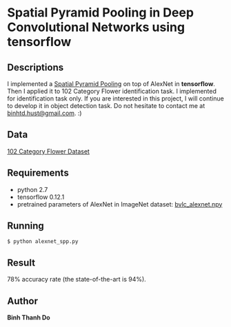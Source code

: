 # Spatial Pyramid Pooling in Deep Convolutional Networks using tensorflow

## Descriptions
I implemented a [Spatial Pyramid Pooling](https://arxiv.org/abs/1406.4729) on top of AlexNet in **tensorflow**. Then I applied it to 102 Category Flower identification task.
I implemented for identification task only. If you are interested in this project, I will continue to develop it in object detection task. Do not hesitate to contact me at binhtd.hust@gmail.com. :)

## Data

[102 Category Flower Dataset](http://www.robots.ox.ac.uk/~vgg/data/flowers/102/)

## Requirements

* python 2.7
* tensorflow 0.12.1
* pretrained parameters of AlexNet in ImageNet dataset: [bvlc_alexnet.npy](http://www.cs.toronto.edu/~guerzhoy/tf_alexnet/) 

## Running
	
	$ python alexnet_spp.py

## Result
78% accuracy rate (the state-of-the-art is 94%).

## Author

**Binh Thanh Do**

